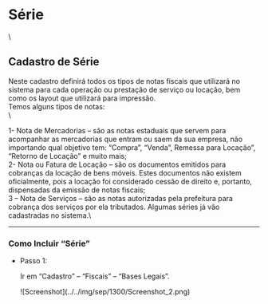 # Série

\


## Cadastro de Série

Neste cadastro definirá todos os tipos de notas fiscais que utilizará no sistema para cada operação ou prestação de serviço ou locação, bem como os layout que utilizará para impressão.\
Temos alguns tipos de notas:\
\


1- Nota de Mercadorias – são as notas estaduais que servem para acompanhar as mercadorias que entram ou saem da sua empresa, não importando qual objetivo tem: “Compra”, “Venda”, Remessa para Locação”, “Retorno de Locação” e muito mais;\
2- Nota ou Fatura de Locação – são os documentos emitidos para cobranças da locação de bens móveis. Estes documentos não existem oficialmente, pois a locação foi considerado cessão de direito e, portanto, dispensadas da emissão de notas fiscais;\
3 – Nota de Serviços – são as notas autorizadas pela prefeitura para cobrança dos serviços por ela tributados. Algumas séries já vão cadastradas no sistema.\


***

### Como Incluir “Série”

*   Passo 1:

    Ir em “Cadastro” – “Fiscais” – “Bases Legais”.

    !\[Screenshot]\(../../img/sep/1300/Screenshot\_2.png)
